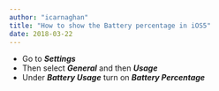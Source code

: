 ```yaml
---
author: "icarnaghan"
title: "How to show the Battery percentage in iOS5"
date: 2018-03-22
---
```


- Go to _**Settings**_
- Then select **_General_** and then **_Usage_**
- Under _**Battery Usage**_ turn on _**Battery Percentage**_
